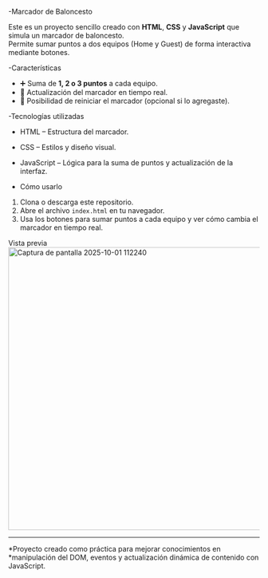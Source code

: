 -Marcador de Baloncesto

Este es un proyecto sencillo creado con **HTML**, **CSS** y **JavaScript** que simula un marcador de baloncesto.  
Permite sumar puntos a dos equipos (Home y Guest) de forma interactiva mediante botones.

-Características

- ➕ Suma de **1, 2 o 3 puntos** a cada equipo.  
- 🔄 Actualización del marcador en tiempo real.  
- 🧼 Posibilidad de reiniciar el marcador (opcional si lo agregaste).

-Tecnologías utilizadas

- HTML – Estructura del marcador.  
- CSS – Estilos y diseño visual.  
- JavaScript – Lógica para la suma de puntos y actualización de la interfaz.

- Cómo usarlo

1. Clona o descarga este repositorio.  
2. Abre el archivo `index.html` en tu navegador.  
3. Usa los botones para sumar puntos a cada equipo y ver cómo cambia el marcador en tiempo real.

Vista previa
<img width="733" height="567" alt="Captura de pantalla 2025-10-01 112240" src="https://github.com/user-attachments/assets/92151d1b-7d5d-4462-8a56-2b08251f4f33" />

---
*Proyecto creado como práctica para mejorar conocimientos en *manipulación del DOM, eventos y actualización dinámica de contenido con JavaScript.
